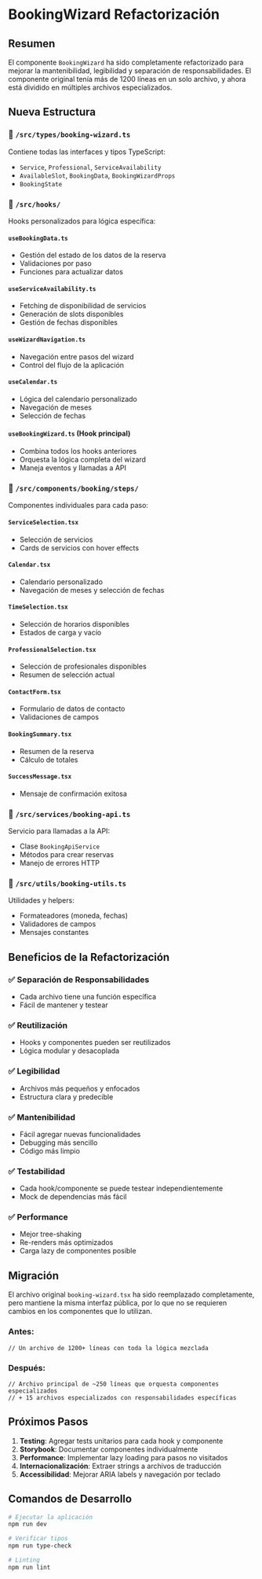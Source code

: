 # BookingWizard Refactorización

## Resumen

El componente `BookingWizard` ha sido completamente refactorizado para mejorar la mantenibilidad, legibilidad y separación de responsabilidades. El componente original tenía más de 1200 líneas en un solo archivo, y ahora está dividido en múltiples archivos especializados.

## Nueva Estructura

### 📁 `/src/types/booking-wizard.ts`

Contiene todas las interfaces y tipos TypeScript:

- `Service`, `Professional`, `ServiceAvailability`
- `AvailableSlot`, `BookingData`, `BookingWizardProps`
- `BookingState`

### 📁 `/src/hooks/`

Hooks personalizados para lógica específica:

#### `useBookingData.ts`

- Gestión del estado de los datos de la reserva
- Validaciones por paso
- Funciones para actualizar datos

#### `useServiceAvailability.ts`

- Fetching de disponibilidad de servicios
- Generación de slots disponibles
- Gestión de fechas disponibles

#### `useWizardNavigation.ts`

- Navegación entre pasos del wizard
- Control del flujo de la aplicación

#### `useCalendar.ts`

- Lógica del calendario personalizado
- Navegación de meses
- Selección de fechas

#### `useBookingWizard.ts` (Hook principal)

- Combina todos los hooks anteriores
- Orquesta la lógica completa del wizard
- Maneja eventos y llamadas a API

### 📁 `/src/components/booking/steps/`

Componentes individuales para cada paso:

#### `ServiceSelection.tsx`

- Selección de servicios
- Cards de servicios con hover effects

#### `Calendar.tsx`

- Calendario personalizado
- Navegación de meses y selección de fechas

#### `TimeSelection.tsx`

- Selección de horarios disponibles
- Estados de carga y vacío

#### `ProfessionalSelection.tsx`

- Selección de profesionales disponibles
- Resumen de selección actual

#### `ContactForm.tsx`

- Formulario de datos de contacto
- Validaciones de campos

#### `BookingSummary.tsx`

- Resumen de la reserva
- Cálculo de totales

#### `SuccessMessage.tsx`

- Mensaje de confirmación exitosa

### 📁 `/src/services/booking-api.ts`

Servicio para llamadas a la API:

- Clase `BookingApiService`
- Métodos para crear reservas
- Manejo de errores HTTP

### 📁 `/src/utils/booking-utils.ts`

Utilidades y helpers:

- Formateadores (moneda, fechas)
- Validadores de campos
- Mensajes constantes

## Beneficios de la Refactorización

### ✅ **Separación de Responsabilidades**

- Cada archivo tiene una función específica
- Fácil de mantener y testear

### ✅ **Reutilización**

- Hooks y componentes pueden ser reutilizados
- Lógica modular y desacoplada

### ✅ **Legibilidad**

- Archivos más pequeños y enfocados
- Estructura clara y predecible

### ✅ **Mantenibilidad**

- Fácil agregar nuevas funcionalidades
- Debugging más sencillo
- Código más limpio

### ✅ **Testabilidad**

- Cada hook/componente se puede testear independientemente
- Mock de dependencias más fácil

### ✅ **Performance**

- Mejor tree-shaking
- Re-renders más optimizados
- Carga lazy de componentes posible

## Migración

El archivo original `booking-wizard.tsx` ha sido reemplazado completamente, pero mantiene la misma interfaz pública, por lo que no se requieren cambios en los componentes que lo utilizan.

### Antes:

```tsx
// Un archivo de 1200+ líneas con toda la lógica mezclada
```

### Después:

```tsx
// Archivo principal de ~250 líneas que orquesta componentes especializados
// + 15 archivos especializados con responsabilidades específicas
```

## Próximos Pasos

1. **Testing**: Agregar tests unitarios para cada hook y componente
2. **Storybook**: Documentar componentes individualmente
3. **Performance**: Implementar lazy loading para pasos no visitados
4. **Internacionalización**: Extraer strings a archivos de traducción
5. **Accessibilidad**: Mejorar ARIA labels y navegación por teclado

## Comandos de Desarrollo

```bash
# Ejecutar la aplicación
npm run dev

# Verificar tipos
npm run type-check

# Linting
npm run lint
```
